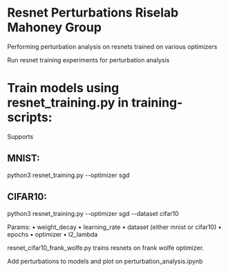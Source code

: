 # Resnet Perturbations Riselab Mahoney Group
Performing perturbation analysis on resnets trained on various optimizers

Run resnet training experiments for perturbation analysis

# Train models using resnet_training.py in training-scripts: 

Supports

## MNIST:
python3 resnet_training.py --optimizer sgd 

## CIFAR10:
python3 resnet_training.py --optimizer sgd --dataset cifar10 

Params:
• weight_decay
• learning_rate
• dataset (either mnist or cifar10)
• epochs
• optimizer
• l2_lambda

resnet_cifar10_frank_wolfe.py trains resnets on frank wolfe optimizer.

Add perturbations to models and plot on perturbation_analysis.ipynb 


